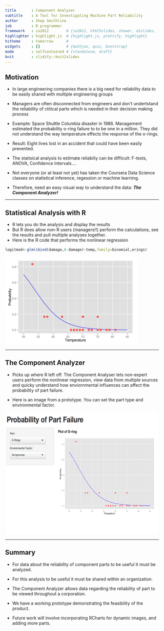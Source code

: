 ```yaml
---
title       : Component Analyzer 
subtitle    : A Tool for Investigating Machine Part Reliability
author      : Shep Smithline
job         : R programmer
framework   : io2012        # {io2012, html5slides, shower, dzslides, ...}
highlighter : highlight.js  # {highlight.js, prettify, highlight}
hitheme     : tomorrow      # 
widgets     : []            # {mathjax, quiz, bootstrap}
mode        : selfcontained # {standalone, draft}
knit        : slidify::knit2slides
---
```

## Motivation

- In large engineering companies there is a big need for reliability data to be easily
  shared with multiple engineering groups

- Managers are often disconnected from engineers and 
  don't undertstand the reliability of ctitical
  parts which is needed in their decision making
  process
      
- Example: Space Shuttle Columbia disaster in 1986.
  Management estimated the probability o-ring failure to
  to be one in a million. They did not understand the way
  temperature effects the response of the o-rings.
      
- Result: Eight lives lost in an accident that could have been 
  easily prevented.
    
- The statisical analysis to estimate reliabiliy
  can be difficult: F-tests, ANOVA, Confidence Intervals....
      
- Not everyone (or at least not yet) has taken the Coursera
  Data Science classes on statistical inference, regession
  or machine learning.  
    
- Therefore, need an easy visual way to understand the data:
  <b><i>The Component Analyzer!</b></i>

---
## Statistical Analysis with R

- R lets you do the analysis and display the results 
- But R does allow non-R users (managers!!) perform the calculations, see
  the results and pull multiple analyses together.
- Here is the R code that performs the nonlinear regression  




```r
logitmod<-glm(cbind(damage,6-damage)~temp,family=binomial,orings)
```
![plot of chunk unnamed-chunk-3](assets/fig/unnamed-chunk-3.png) 

---
## The Component Analyzer

- Picks up where R left off.  The Component Analyser lets non-expert users perform the nonlinear regression, view data from multiple sources and quicky understand how enviornmental influences can affect the probability of part failure.

- Here is an image from a prototype. You can set the part type and environmental factor.

<center><IMG SRC="./assets/img/ComponentAnalyzer.png" width="500" height="400" ALT="Home"></A></center>

---
## Summary


- For data about the reliability of component parts to be useful it must be analyzed.

- For this analysis to be useful it must be shared within an organization.

- The Component Analyzer allows data regarding the reliability of part to be viewed throughout a corporation.

- We have a working prototype demonstrating the feasibility of the product. 

- Future work will involve incorporating RCharts for dynamic images, and adding more parts.
